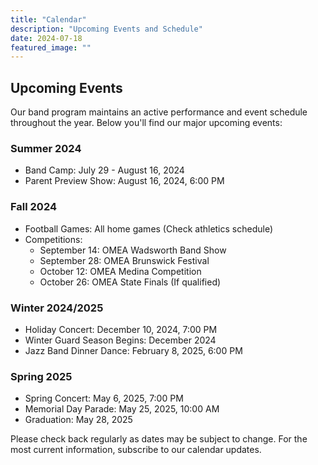 ```yaml
---
title: "Calendar"
description: "Upcoming Events and Schedule"
date: 2024-07-18
featured_image: ""
---
```


## Upcoming Events

Our band program maintains an active performance and event schedule throughout the year. Below you'll find our major upcoming events:

### Summer 2024
* Band Camp: July 29 - August 16, 2024
* Parent Preview Show: August 16, 2024, 6:00 PM

### Fall 2024
* Football Games: All home games (Check athletics schedule)
* Competitions: 
  * September 14: OMEA Wadsworth Band Show
  * September 28: OMEA Brunswick Festival
  * October 12: OMEA Medina Competition
  * October 26: OMEA State Finals (If qualified)

### Winter 2024/2025
* Holiday Concert: December 10, 2024, 7:00 PM
* Winter Guard Season Begins: December 2024
* Jazz Band Dinner Dance: February 8, 2025, 6:00 PM

### Spring 2025
* Spring Concert: May 6, 2025, 7:00 PM
* Memorial Day Parade: May 25, 2025, 10:00 AM
* Graduation: May 28, 2025

Please check back regularly as dates may be subject to change. For the most current information, subscribe to our calendar updates.
